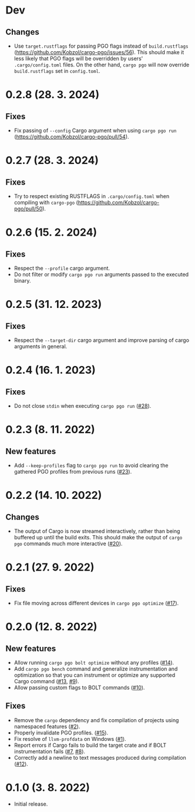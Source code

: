 # Dev
## Changes

- Use `target.rustflags` for passing PGO flags instead
  of `build.rustflags` (https://github.com/Kobzol/cargo-pgo/issues/56).
  This should make it less likely that PGO flags will be overridden by users' `.cargo/config.toml` files.
  On the other hand, `cargo pgo` will now override `build.rustflags` set in `config.toml`.

# 0.2.8 (28. 3. 2024)
## Fixes

- Fix passing of `--config` Cargo argument when using `cargo pgo run` (https://github.com/Kobzol/cargo-pgo/pull/54).

# 0.2.7 (28. 3. 2024)
## Fixes

- Try to respect existing RUSTFLAGS in `.cargo/config.toml` when compiling
  with `cargo-pgo` (https://github.com/Kobzol/cargo-pgo/pull/50).

# 0.2.6 (15. 2. 2024)
## Fixes

- Respect the `--profile` cargo argument.
- Do not filter or modify `cargo pgo run` arguments passed to the executed binary.

# 0.2.5 (31. 12. 2023)
## Fixes

- Respect the `--target-dir` cargo argument and improve parsing of cargo arguments in general.

# 0.2.4 (16. 1. 2023)
## Fixes

- Do not close `stdin` when executing `cargo pgo run` ([#28](https://github.com/Kobzol/cargo-pgo/issues/28)).

# 0.2.3 (8. 11. 2022)
## New features

- Add `--keep-profiles` flag to `cargo pgo run` to avoid clearing the gathered PGO profiles from
  previous runs ([#23](https://github.com/Kobzol/cargo-pgo/issues/23)).

# 0.2.2 (14. 10. 2022)
## Changes

- The output of Cargo is now streamed interactively, rather than being buffered up until the build exits.
  This should make the output of `cargo pgo` commands much more
  interactive ([#20](https://github.com/Kobzol/cargo-pgo/pull/20)).

# 0.2.1 (27. 9. 2022)
## Fixes

- Fix file moving across different devices in `cargo pgo optimize` ([#17](https://github.com/Kobzol/cargo-pgo/pull/17)).

# 0.2.0 (12. 8. 2022)
## New features

- Allow running `cargo pgo bolt optimize` without any profiles ([#14](https://github.com/Kobzol/cargo-pgo/pull/14)).
- Add `cargo pgo bench` command and generalize instrumentation and optimization so that you can instrument
  or optimize any supported Cargo command
  ([#13](https://github.com/Kobzol/cargo-pgo/pull/13), [#9](https://github.com/Kobzol/cargo-pgo/pull/9)).
- Allow passing custom flags to BOLT commands ([#10](https://github.com/Kobzol/cargo-pgo/pull/10)).

## Fixes

- Remove the `cargo` dependency and fix compilation of projects using namespaced features
  ([#2](https://github.com/Kobzol/cargo-pgo/pull/2)).
- Properly invalidate PGO profiles. ([#15](https://github.com/Kobzol/cargo-pgo/pull/15)).
- Fix resolve of `llvm-profdata` on Windows ([#1](https://github.com/Kobzol/cargo-pgo/pull/1)).
- Report errors if Cargo fails to build the target crate and if BOLT instrumentation fails
  ([#7](https://github.com/Kobzol/cargo-pgo/pull/7), [#8](https://github.com/Kobzol/cargo-pgo/pull/8)).
- Correctly add a newline to text messages produced during compilation
  ([#12](https://github.com/Kobzol/cargo-pgo/pull/12)).

# 0.1.0 (3. 8. 2022)

- Initial release.
